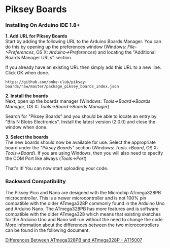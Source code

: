 # Piksey Boards

### Installing On Arduino IDE 1.8+

**1. Add URL for Piksey Boards** <br/>
Start by adding the following URL to the Arduino Boards Manager. You can do this by opening up the preferences window (Windows: *File->Preferences*, OS X: *Arduino->Preferences*) and locating the "Additional Boards Manager URLs" section. 

If you already have an existing URL then simply add this URL to a new line. Click OK when done.

   ```
   https://github.com/bnbe-club/piksey-boards/raw/master/package_piksey_boards_index.json
   ```

**2. Install the boards** <br/>
Next, open up the boards manager (Windows: *Tools->Board->Boards Manager*, OS X: *Tools->Board->Boards Manager*)

Search for "Piksey Boards" and you should be able to locate an entry by "Bits N Blobs Electronics". Install the latest version (2.0.0) and close the window when done.

**3. Select the boards** <br/>
The new boards should now be available for use. Select the appropriate board under the *"Piksey Boards"* section (Windows: *Tools->Board*, OS X: *Tools->Board*). If you are using Windows, then you will also need to specify the COM Port like always (*Tools->Port*)

That's it! You can now start uploading your code.

### Backward Compatibility

The Piksey Pico and Nano are designed with the Microchip ATmega328PB microcontroller. This is a newer microcontroller and is not 100% pin compatible with the older ATmega328P commonly found in the Arduino Uno and Arduino Nano. The ATmega328PB has more features and is software compatible with the older ATmega328 which means that existing sketches for the Arduino Uno and Nano will run without the need to change the code. More information about the differences between the two microcontrollers can be found in the following document:

[Differences Between ATmega328PB and ATmega328P - AT15007](https://github.com/bnbe-club/piksey-boards/raw/master/docs/Atmel-42559-Differences-between-ATmega328P-and-ATmega328PB_ApplicationNote_AT15007.pdf)


